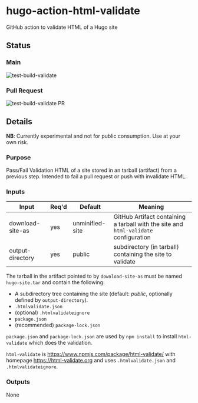 # hugo-action-html-validate
GitHub action to validate HTML of a Hugo site

## Status

### Main

![test-build-validate](https://github.com/danielfdickinson/hugo-action-html-validate/actions/workflows/test-build-validate.yml/badge.svg)

### Pull Request

![test-build-validate PR](https://github.com/danielfdickinson/hugo-action-html-validate/actions/workflows/test-build-validate.yml/badge.svg?event=pull_request)

## Details

**NB**: Currently experimental and not for public consumption. Use at your own risk.

### Purpose

Pass/Fail Validation HTML of a site stored in an tarball (artifact) from a previous step. Intended to fail a pull request or push with invalidate HTML.

### Inputs


| Input | Req'd | Default | Meaning |
|-------|-------|---------|---------|
| download-site-as | yes | unminified-site | GitHub Artifact containing a tarball with the site and ``html-validate`` configuration | 
| output-directory | yes | public | subdirectory (in tarball) containing the site to validate |

The tarball in the artifact pointed to by ``download-site-as`` must be named ``hugo-site.tar`` and contain the following:

* A subdirectory tree containing the site (default: _public_, optionally defined by ``output-directory``).
* ``.htmlvalidate.json``
* (optional) ``.htmlvalidateignore``
* ``package.json``
* (recommended) ``package-lock.json``

``package.json`` and ``package-lock.json`` are used by ``npm install`` to install ``html-validate`` which does the validation.

``html-validate`` is <https://www.npmjs.com/package/html-validate/> with homepage <https://html-validate.org> and uses ``.htmlvalidate.json`` and ``.htmlvalidateignore``.


### Outputs

None

